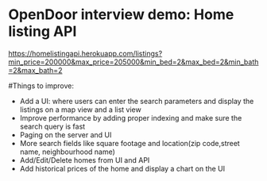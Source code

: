 # OpenDoor interview demo: Home listing API

https://homelistingapi.herokuapp.com/listings?min_price=200000&max_price=205000&min_bed=2&max_bed=2&min_bath=2&max_bath=2

#Things to improve:

- Add a UI: where users can enter the search parameters and display the listings on a map view and a list view
- Improve performance by adding proper indexing and make sure the search query is fast
- Paging on the server and UI
- More search fields like square footage and location(zip code,street name, neighbourhood name)
- Add/Edit/Delete homes from UI and API
- Add historical prices of the home and display a chart on the UI
